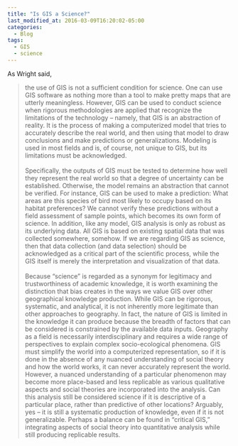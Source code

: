 ```yaml
---
title: "Is GIS a Science?"
last_modified_at: 2016-03-09T16:20:02-05:00
categories:
  - Blog
tags:
  - GIS
  - science
---
```


As Wright said,
>the use of GIS is not a sufficient condition for science.
One can use GIS software as nothing more than a tool to make pretty maps that are utterly meaningless. However, GIS can be used to conduct science when rigorous methodologies are applied that recognize the limitations of the technology – namely, that GIS is an abstraction of reality. It is the process of making a computerized model that tries to accurately describe the real world, and then using that model to draw conclusions and make predictions or generalizations. Modeling is used in most fields and is, of course, not unique to GIS, but its limitations must be acknowledged.\
\
Specifically, the outputs of GIS must be tested to determine how well they represent the real world so that a degree of uncertainty can be established. Otherwise, the model remains an abstraction that cannot be verified. For instance, GIS can be used to make a prediction: What areas are this species of bird most likely to occupy based on its habitat preferences? We cannot verify these predictions without a field assessment of sample points, which becomes its own form of science. In addition, like any model, GIS analysis is only as robust as its underlying data. All GIS is based on existing spatial data that was collected somewhere, somehow. If we are regarding GIS as science, then that data collection (and data selection) should be acknowledged as a critical part of the scientific process, while the GIS itself is merely the interpretation and visualization of that data.\
\
Because “science” is regarded as a synonym for legitimacy and trustworthiness of academic knowledge, it is worth examining the distinction that bias creates in the ways we value GIS over other geographical knowledge production. While GIS can be rigorous, systematic, and analytical, it is not inherently more legitimate than other approaches to geography. In fact, the nature of GIS is limited in the knowledge it can produce because the breadth of factors that can be considered is constrained by the available data inputs. Geography as a field is necessarily interdisciplinary and requires a wide range of perspectives to explain complex socio-ecological phenomena. GIS must simplify the world into a computerized representation, so if it is done in the absence of any nuanced understanding of social theory and how the world works, it can never accurately represent the world. However, a nuanced understanding of a particular phenomenon may become more place-based and less replicable as various qualitative aspects and social theories are incorporated into the analysis. Can this analysis still be considered science if it is descriptive of a particular place, rather than predictive of other locations? Arguably, yes – it is still a systematic production of knowledge, even if it is not generalizable. Perhaps a balance can be found in “critical GIS,” integrating aspects of social theory into quantitative analysis while still producing replicable results.
